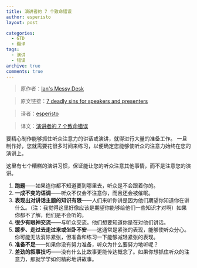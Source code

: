 ```yaml
---
title: 演讲者的 7 个致命错误
author: esperisto
layout: post

categories:
  - GTD
  - 翻译
tags:
  - 演讲
  - 错误
archive: true
comments: true
---
```


> 原作者：[Ian's Messy Desk](http://www.ismckenzie.com/ "Productivity, Time Management and Organization Systems Articles at Ian's Messy Desk")

> 原文链接：[7 deadly sins for speakers and presenters][1]

> 译者：[esperisto][2]

> 译文：[演讲者的 7 个致命错误][3]

要精心制作能够抓住听众注意力的讲话或演讲，就得进行大量的准备工作。 一旦制作好，您就需要花很多时间来练习，以便确定您能够使听众的注意力始终在您的演讲上。

这里有七个糟糕的演讲习惯，保证能让您的听众注意其他事情，而不是注意您的演讲。

  
1. **跑题**——如果连你都不知道要到哪里去，听众是不会跟着你的。
2. **一成不变的语调**——听众不仅会不注意你，而且还会被催眠。
3. **表现出对讲话主题的知识有限**——人们来听你讲是因为他们期望你知道你在讲什么。（注：我觉得这里好像应该是期望你能够给他们一些知识才对啊）如果你都不了解，他们是不会听的。
4. **很少有眼神交流**——与听众交流。他们想要知道你是在对他们讲话。
5. **踱步、走过去走过来或坐卧不安**——这通常是紧张的表现，能够使听众分心。你可能无法消除紧张，但准备和练习一下能够减轻紧张的表现。
6. **准备不足**——如果你没有努力准备，听众为什么要努力地听呢？
7. **差劲的叙事技巧**——没有什么比故事更能传达概念了。如果你想抓住听众的注意力，那就学学如何精彩地讲故事。
    </li>
  </ol>
</div>

[1]: http://www.ismckenzie.com/08/21/7-deadly-sins-for-speakers-and-presenters/
[2]: http://jouchyi.cn/
[3]: http://jouchyi.cn/2008/07/7-deadly-sins-for-speakers-and-presenters.html/ "演讲者的 7 个致命错误"